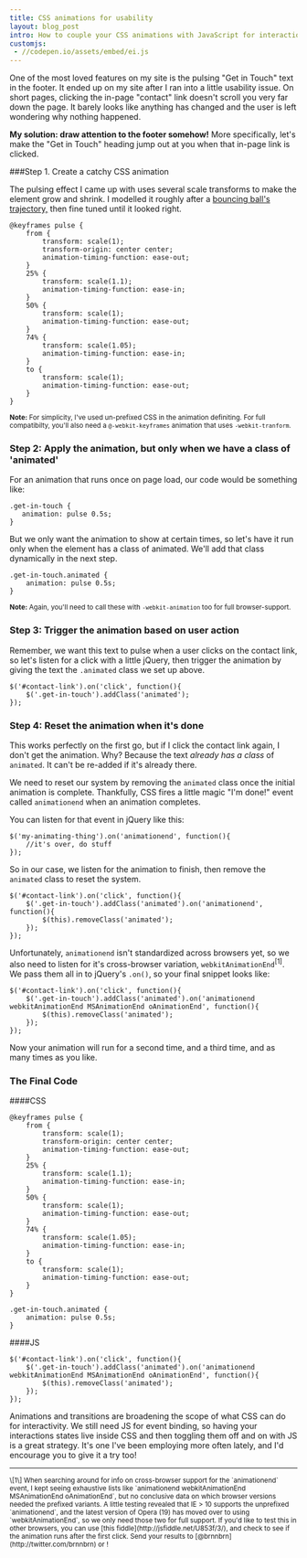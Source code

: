```yaml
---
title: CSS animations for usability
layout: blog_post
intro: How to couple your CSS animations with JavaScript for interaction effects
customjs: 
 - //codepen.io/assets/embed/ei.js
---
```


One of the most loved features on my site is the pulsing "Get in Touch" text in the footer. It ended up on my site after I ran into a little usability issue. On short pages, clicking the in-page "contact" link doesn't scroll you very far down the page. It barely looks like anything has changed and the user is left wondering why nothing happened.  

**My solution: draw attention to the footer somehow!**  More specifically, let's make the "Get in Touch" heading jump out at you when that in-page link is clicked.

###Step 1. Create a catchy CSS animation

The pulsing effect I came up with uses several scale transforms to make the element grow and shrink. I modelled it roughly after a [bouncing ball's trajectory,](http://www.sccs.swarthmore.edu/users/07/pazunre1/Engineering/E26/lab2/bball.png) then fine tuned until it looked right.

<pre class="prettyprint language-css"><code>@keyframes pulse {
    from {
        transform: scale(1);
        transform-origin: center center;
        animation-timing-function: ease-out;
    }
    25% {
        transform: scale(1.1);
        animation-timing-function: ease-in;
    }
    50% {
        transform: scale(1);
        animation-timing-function: ease-out;
    }
    74% {
        transform: scale(1.05);
        animation-timing-function: ease-in;
    }
    to {
        transform: scale(1);
        animation-timing-function: ease-out;
    }
}
</code></pre>

<small>**Note:** For simplicity, I've used un-prefixed CSS in the animation definiting. For full compatibilty, you'll also need a `@-webkit-keyframes` animation that uses `-webkit-tranform`.</small> 

### Step 2: Apply the animation, but only when we have a class of 'animated'

For an animation that runs once on page load, our code would be something like:

<pre class="prettyprint language-css"><code>.get-in-touch {
   animation: pulse 0.5s; 
}
</code></pre>

But we only want the animation to show at certain times, so let's have it run only when the element has a class of animated. We'll add that class dynamically in the next step.

<pre class="prettyprint language-css"><code>.get-in-touch.animated {
    animation: pulse 0.5s;
}
</code></pre>

<small>**Note:** Again, you'll need to call these with `-webkit-animation` too for full browser-support.</small> 

### Step 3: Trigger the animation based on user action

Remember, we want this text to pulse when a user clicks on the contact link, so let's listen for a click with a little jQuery, then trigger the animation by giving the text the `.animated` class we set up above. 

<pre class="prettyprint"><code class="language-js">$('#contact-link').on('click', function(){
    $('.get-in-touch').addClass('animated');
});
</code></pre>

### Step 4: Reset the animation when it's done

This works perfectly on the first go, but if I click the contact link again, I don't get the animation. Why? Because the text *already has a class* of `animated`. It can't be re-added if it's already there.

We need to reset our system by removing the `animated` class once the initial animation is complete. Thankfully, CSS fires a little magic "I'm done!" event called `animationend` when an animation completes.

You can listen for that event in jQuery like this:

<pre class="prettyprint"><code class="language-js">$('my-animating-thing').on('animationend', function(){
    //it's over, do stuff
});
</code></pre>

So in our case, we listen for the animation to finish, then remove the `animated` class to reset the system.
 
<pre class="prettyprint"><code class="language-js">$('#contact-link').on('click', function(){
    $('.get-in-touch').addClass('animated').on('animationend', function(){
        $(this).removeClass('animated');
    });
});
</code></pre>

Unfortunately, `animationend` isn't standardized across browsers yet, so we also need to listen for it's cross-browser variation, `webkitAnimationEnd`<sup>\[1\]</sup>. We pass them all in to jQuery's `.on()`, so your final snippet looks like:

<pre class="prettyprint"><code class="language-js">$('#contact-link').on('click', function(){
    $('.get-in-touch').addClass('animated').on('animationend webkitAnimationEnd MSAnimationEnd oAnimationEnd', function(){
        $(this).removeClass('animated');
    });
});
</code></pre>

Now your animation will run for a second time, and a third time, and as many times as you like.

### The Final Code

####CSS

<pre class="prettyprint language-css"><code>@keyframes pulse {
    from {
        transform: scale(1);
        transform-origin: center center;
        animation-timing-function: ease-out;
    }
    25% {
        transform: scale(1.1);
        animation-timing-function: ease-in;
    }
    50% {
        transform: scale(1);
        animation-timing-function: ease-out;
    }
    74% {
        transform: scale(1.05);
        animation-timing-function: ease-in;
    }
    to {
        transform: scale(1);
        animation-timing-function: ease-out;
    }
}

.get-in-touch.animated {
    animation: pulse 0.5s;
}
</code></pre>

####JS

<pre class="prettyprint"><code class="language-js">$('#contact-link').on('click', function(){
    $('.get-in-touch').addClass('animated').on('animationend webkitAnimationEnd MSAnimationEnd oAnimationEnd', function(){
        $(this).removeClass('animated');
    });
});
</code></pre>

Animations and transitions are broadening the scope of what CSS can do for interactivity. We still need JS for event binding, so having your interactions states live inside CSS and then toggling them off and on with JS is a great strategy. It's one I've been employing more often lately, and I'd encourage you to give it a try too!

<hr>

<small>
\[1\] When searching around for info on cross-browser support for the `animationend` event, I kept seeing exhaustive lists like `animationend webkitAnimationEnd MSAnimationEnd oAnimationEnd`, but no conclusive data on which browser versions needed the prefixed variants. A little testing revealed that IE > 10 supports the unprefixed `animationend`, and the latest version of Opera (19) has moved over to using `webkitAnimationEnd`, so we only need those two for full support.  If you'd like to test this in other browsers, you can use [this fiddle](http://jsfiddle.net/U853f/3/), and check to see if the animation runs after the first click. Send your results to [@brnnbrn](http://twitter.com/brnnbrn) or <hi@brennaobrien.com>!</small>